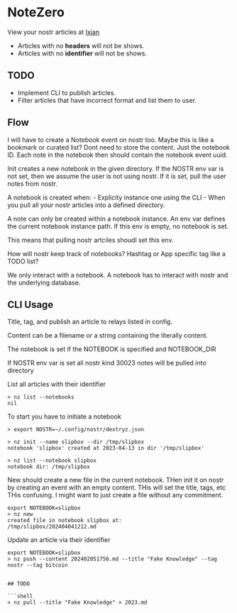 # NoteZero

View your nostr articles at [Ixian](https://ixian.me)

- Articles with no **headers** will not be shows.
- Articles with no **identifier** will not be shows.

## TODO

- Implement CLI to publish articles.
- Filter articles that have incorrect format and list them to user.

## Flow

I will have to create a Notebook event on nostr too. Maybe this is like a bookmark or curated list?
Dont need to store the content. Just the notebook ID. Each note in the notebook then should contain the notebook event uuid.

Init creates a new notebook in the given directory. If the NOSTR env var is not 
set, then we assume the user is not using nostr. If it is set, pull the user notes from nostr.
 
A notebook is created when:
    - Explicity instance one using the CLI
    - When you pull all your nostr articles into a defined directory.

A note can only be created within a notebook instance.
An env var defines the current notebook instance path.
If this env is empty, no notebook is set.

This means that pulling nostr artciles shoudl set this env.

How will nostr keep track of notebooks? Hashtag or App specific tag like a TODO list?

We only interact with a notebook. A notebook has to interact with nostr and the underlying database.

## CLI Usage

Title, tag, and publish an article to relays listed in config.

Content can be a filename or a string containing the literally content.

The notebook is set if the NOTEBOOK is specified and NOTEBOOK_DIR

If NOSTR env var is set all nostr kind 30023 notes will be pulled into directory

List all articles with their identifier

```shell
> nz list --notebooks
nil
```

To start you have to initiate a notebook

```shell
> export NOSTR=~/.config/nostr/dextryz.json

> nz init --name slipbox --dir /tmp/slipbox
notebook 'slipbox' created at 2023-04-13 in dir '/tmp/slipbox'

> nz list --notebook slipbox
notebook dir: /tmp/slipbox
```

New should create a new file in the current notebook.
THen init it on nostr by creating an event with an empty content.
THis will set the title, tags, etc
THis confusing. I might want to just create a file without any commitment.

```shell
export NOTEBOOK=slipbox
> nz new
created file in notebook slipbox at:
/tmp/slipbox/202404041212.md
```

Update an article via their identifier

```shell
export NOTEBOOK=slipbox
> nz push --content 202402051756.md --title "Fake Knowledge" --tag nostr --tag bitcoin
```
```

## TODO

```shell
> nz pull --title "Fake Knowledge" > 2023.md
```
